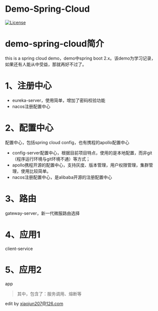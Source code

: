 # Demo-Spring-Cloud

[![License](https://img.shields.io/badge/License-Apache%202.0-blue.svg)](https://opensource.org/licenses/Apache-2.0)

# demo-spring-cloud简介
this is a spring cloud demo，demo中spring boot 2.x。该demo为学习记录，如果还有人能从中受益，那就再好不过了。

# 1、注册中心
* eureka-server，使用简单，增加了密码校验功能
* nacos注册配置中心

# 2、配置中心
配置中心，包括spring cloud config，也有携程的apollo配置中心
* config-server配置中心，根据目前项目特点，使用的是本地配置，而非git（程序运行环境与git环境不通）等方式；
* apollo携程开源的配置中心，支持灰度、版本管理，用户权限管理，集群管理，使用比较简单。
* nacos注册配置中心，是alibaba开源的注册配置中心

# 3、路由
gateway-server，新一代微服路由选择

# 4、应用1
client-service

# 5、应用2
app

>其中，包含了：服务调用、熔断等


edit by xiaojun207@126.com

